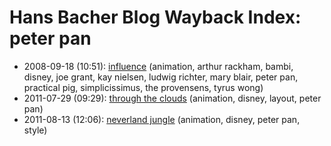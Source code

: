 # Hans Bacher Blog Wayback Index: peter pan

* 2008-09-18 (10:51): [influence](https://web.archive.org/web/https://one1more2time3.wordpress.com/2008/09/18/influence/) (animation, arthur rackham, bambi, disney, joe grant, kay nielsen, ludwig richter, mary blair, peter pan, practical pig, simplicissimus, the provensens, tyrus wong)
* 2011-07-29 (09:29): [through the clouds](https://web.archive.org/web/https://one1more2time3.wordpress.com/2011/07/29/through-the-clouds/) (animation, disney, layout, peter pan)
* 2011-08-13 (12:06): [neverland jungle](https://web.archive.org/web/https://one1more2time3.wordpress.com/2011/08/13/neverland-jungle/) (animation, disney, peter pan, style)
